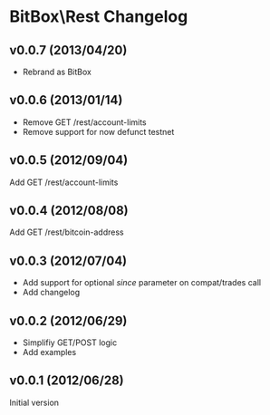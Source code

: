 # BitBox\Rest Changelog

## v0.0.7 (2013/04/20)
* Rebrand as BitBox

## v0.0.6 (2013/01/14)
* Remove GET /rest/account-limits
* Remove support for now defunct testnet

## v0.0.5 (2012/09/04)
Add GET /rest/account-limits

## v0.0.4 (2012/08/08)
Add GET /rest/bitcoin-address

## v0.0.3 (2012/07/04)
* Add support for optional *since* parameter on compat/trades call
* Add changelog

## v0.0.2 (2012/06/29)
* Simplifiy GET/POST logic
* Add examples

## v0.0.1 (2012/06/28)
Initial version
